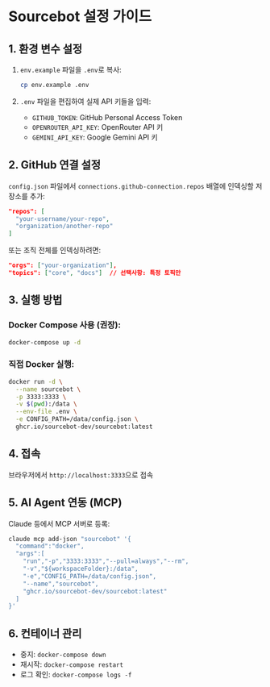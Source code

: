 # Sourcebot 설정 가이드

## 1. 환경 변수 설정

1. `env.example` 파일을 `.env`로 복사:
   ```bash
   cp env.example .env
   ```

2. `.env` 파일을 편집하여 실제 API 키들을 입력:
   - `GITHUB_TOKEN`: GitHub Personal Access Token
   - `OPENROUTER_API_KEY`: OpenRouter API 키
   - `GEMINI_API_KEY`: Google Gemini API 키

## 2. GitHub 연결 설정

`config.json` 파일에서 `connections.github-connection.repos` 배열에 인덱싱할 저장소를 추가:

```json
"repos": [
  "your-username/your-repo",
  "organization/another-repo"
]
```

또는 조직 전체를 인덱싱하려면:

```json
"orgs": ["your-organization"],
"topics": ["core", "docs"]  // 선택사항: 특정 토픽만
```

## 3. 실행 방법

### Docker Compose 사용 (권장):
```bash
docker-compose up -d
```

### 직접 Docker 실행:
```bash
docker run -d \
  --name sourcebot \
  -p 3333:3333 \
  -v $(pwd):/data \
  --env-file .env \
  -e CONFIG_PATH=/data/config.json \
  ghcr.io/sourcebot-dev/sourcebot:latest
```

## 4. 접속

브라우저에서 `http://localhost:3333`으로 접속

## 5. AI Agent 연동 (MCP)

Claude 등에서 MCP 서버로 등록:

```bash
claude mcp add-json "sourcebot" '{
  "command":"docker",
  "args":[
    "run","-p","3333:3333","--pull=always","--rm",
    "-v","${workspaceFolder}:/data",
    "-e","CONFIG_PATH=/data/config.json",
    "--name","sourcebot",
    "ghcr.io/sourcebot-dev/sourcebot:latest"
  ]
}'
```

## 6. 컨테이너 관리

- 중지: `docker-compose down`
- 재시작: `docker-compose restart`
- 로그 확인: `docker-compose logs -f`
